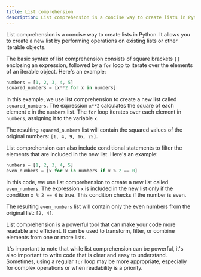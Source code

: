 ```yaml
---
title: List comprehension
description: List comprehension is a concise way to create lists in Python.
---
```


List comprehension is a concise way to create lists in Python. It allows you to create a new list by performing operations on existing lists or other iterable objects.

The basic syntax of list comprehension consists of square brackets `[]` enclosing an expression, followed by a `for` loop to iterate over the elements of an iterable object. Here's an example:

```python
numbers = [1, 2, 3, 4, 5]
squared_numbers = [x**2 for x in numbers]
```

In this example, we use list comprehension to create a new list called `squared_numbers`. The expression `x**2` calculates the square of each element `x` in the `numbers` list. The `for` loop iterates over each element in `numbers`, assigning it to the variable `x`.

The resulting `squared_numbers` list will contain the squared values of the original numbers: `[1, 4, 9, 16, 25]`.

List comprehension can also include conditional statements to filter the elements that are included in the new list. Here's an example:

```python
numbers = [1, 2, 3, 4, 5]
even_numbers = [x for x in numbers if x % 2 == 0]
```

In this code, we use list comprehension to create a new list called `even_numbers`. The expression `x` is included in the new list only if the condition `x % 2 == 0` is true. This condition checks if the number is even.

The resulting `even_numbers` list will contain only the even numbers from the original list: `[2, 4]`.

List comprehension is a powerful tool that can make your code more readable and efficient. It can be used to transform, filter, or combine elements from one or more lists.

It's important to note that while list comprehension can be powerful, it's also important to write code that is clear and easy to understand. Sometimes, using a regular `for` loop may be more appropriate, especially for complex operations or when readability is a priority.
